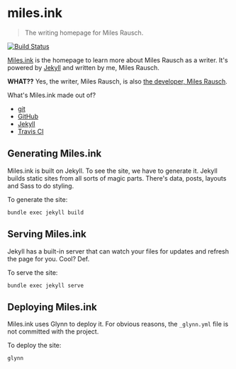 # miles.ink

  > The writing homepage for Miles Rausch.

[![Build Status](https://travis-ci.org/awayken/miles.ink.svg?branch=master)](https://travis-ci.org/awayken/miles.ink)

[Miles.ink](http://miles.ink) is the homepage to learn more about Miles Rausch as a writer. It's powered by [Jekyll](http://jekyllrb.com/) and written by me, Miles Rausch.

**WHAT??** Yes, the writer, Miles Rausch, is also [the developer, Miles Rausch](https://github.com/awayken/).

What's Miles.ink made out of?

  * [git](http://git-scm.com/)
  * [GitHub](https://github.com/)
  * [Jekyll](http://jekyllrb.com/)
  * [Travis CI](https://travis-ci.org/)

## Generating Miles.ink

Miles.ink is built on Jekyll. To see the site, we have to generate it. Jekyll builds static sites from all sorts of magic parts. There's data, posts, layouts and Sass to do styling.

To generate the site:

    bundle exec jekyll build

## Serving Miles.ink

Jekyll has a built-in server that can watch your files for updates and refresh the page for you. Cool? Def.

To serve the site:

    bundle exec jekyll serve

## Deploying Miles.ink

Miles.ink uses Glynn to deploy it. For obvious reasons, the `_glynn.yml` file is not committed with the project.

To deploy the site:

    glynn
